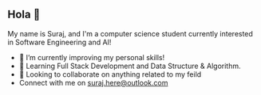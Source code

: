 ## Hola 👋

My name is Suraj, and I'm a computer science student currently interested in Software Engineering and AI!

- 🔭 I’m currently improving my personal skills!
- 🌱 Learning Full Stack Development and Data Structure & Algorithm.
- 👯 Looking to collaborate on anything related to my feild
 - Connect with me on suraj.here@outlook.com

